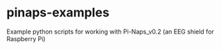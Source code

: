# pinaps-examples
Example python scripts for working with Pi-Naps_v0.2 (an EEG shield for Raspberry Pi)

